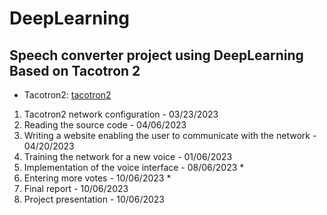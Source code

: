 # DeepLearning
## Speech converter project using DeepLearning Based on Tacotron 2
- Tacotron2: [tacotron2](./tacotron2)

1. Tacotron2 network configuration - 03/23/2023
2. Reading the source code - 04/06/2023
3. Writing a website enabling the user to communicate with the network - 04/20/2023
4. Training the network for a new voice - 01/06/2023
5. Implementation of the voice interface - 08/06/2023 *
6. Entering more votes - 10/06/2023 *
7. Final report - 10/06/2023
8. Project presentation - 10/06/2023

